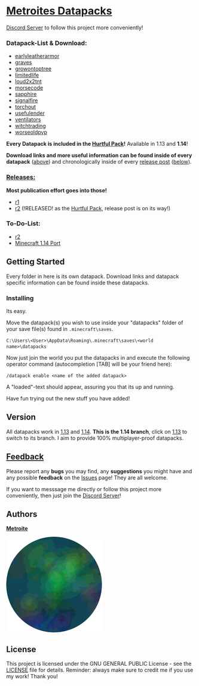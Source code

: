 # [Metroites Datapacks](https://github.com/Metroite/datapacks/archive/1.14.zip)

[Discord Server](https://discord.gg/vBgb85N) to follow this project more conveniently!

### Datapack-List & Download:

* [earlyleatherarmor](https://github.com/Metroite/datapacks/tree/1.14/earlyleatherarmor)
* [graves](https://github.com/Metroite/datapacks/tree/1.14/graves)
* [growontoptree](https://github.com/Metroite/datapacks/tree/1.14/growontoptree)
* [limitedlife](https://github.com/Metroite/datapacks/tree/1.14/limitedlife)
* [loud2x2tnt](https://github.com/Metroite/datapacks/tree/1.14/loud2x2tnt)
* [morsecode](https://github.com/Metroite/datapacks/tree/1.14/morsecode)
* [sapphire](https://github.com/Metroite/datapacks/tree/1.14/sapphire)
* [signalfire](https://github.com/Metroite/datapacks/tree/1.14/signalfire)
* [torchout](https://github.com/Metroite/datapacks/tree/1.14/torchout)
* [usefulender](https://github.com/Metroite/datapacks/tree/1.14/usefulender)
* [ventilators](https://github.com/Metroite/datapacks/tree/1.14/ventilators)
* [witchtrading](https://github.com/Metroite/datapacks/tree/1.14/witchtrading)
* [worseoldpvp](https://github.com/Metroite/datapacks/tree/1.14/worseoldpvp)

**Every Datapack is included in the [Hurtful Pack](https://github.com/Metroite/datapacks/tree/1.14/Hurtful%20Pack)!** Available in 1.13 and **1.14**!

**Download links and more useful information can be found inside of every datapack** ([above](https://github.com/Metroite/datapacks#metroites-datapacks)) and chronologically inside of every [release post](https://github.com/Metroite/datapacks/releases) ([below](https://github.com/Metroite/datapacks#releases)).

### [Releases:](https://github.com/Metroite/datapacks/releases)

**Most publication effort goes into those!**

* [r1](https://github.com/Metroite/datapacks/releases/tag/r1)
* [r2](https://github.com/Metroite/datapacks/projects/2) (!RELEASED! as the [Hurtful Pack](https://github.com/Metroite/datapacks/tree/master/Hurt_Pack), release post is on its way!)

### To-Do-List:

* [r2](https://github.com/Metroite/datapacks/projects/2)
* [Minecraft 1.14 Port](https://github.com/Metroite/datapacks/projects/1)

## Getting Started

Every folder in here is its own datapack. Download links and datapack specific information can be found inside these datapacks.

### Installing

Its easy.

Move the datapack(s) you wish to use inside your "datapacks" folder of your save file(s) found in `.minecraft\saves`.

```
C:\Users\<User>\AppData\Roaming\.minecraft\saves\<world name>\datapacks
```

Now just join the world you put the datapacks in and execute the following operator command (autocompletion [TAB] will be your friend here):

```
/datapack enable <name of the added datapack>
```
A "loaded"-text should appear, assuring you that its up and running.

Have fun trying out the new stuff you have added!

## Version

All datapacks work in [1.13](https://github.com/Metroite/datapacks/tree/master) and [1.14](https://github.com/Metroite/datapacks/tree/1.14). **This is  the 1.14 branch**, click on [1.13](https://github.com/Metroite/datapacks/tree/master) to switch to its branch. I aim to provide 100% multiplayer-proof datapacks.

## [Feedback](https://github.com/Metroite/datapacks/issues)

Please report any **bugs** you may find, any **suggestions** you might have and any possible **feedback** on the [Issues](https://github.com/Metroite/datapacks/issues) page! They are all welcome.

If you want to messsage me directly or follow this project more conveniently, then just join the [Discord Server](https://discord.gg/vBgb85N)!

## Authors

[**Metroite**](https://github.com/Metroite)

![Metroite](Metroite.png?raw=true "Metroite")

## License

This project is licensed under the GNU GENERAL PUBLIC License - see the [LICENSE](https://github.com/Metroite/datapacks/blob/master/LICENSE) file for details.
Reminder: always make sure to credit me if you use my work! Thank you!

